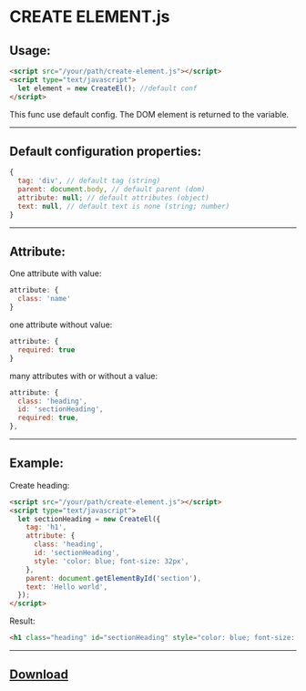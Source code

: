 CREATE ELEMENT.js
===================

Usage:
-------------------

  ```html
  <script src="/your/path/create-element.js"></script>
  <script type="text/javascript">
    let element = new CreateEl(); //default conf
  </script>
  ```

This func use default config. The DOM element is returned to the variable.

-------------------
Default configuration properties:
-------------------

  ```javascript
  {
    tag: 'div', // default tag (string)
    parent: document.body, // default parent (dom)
    attribute: null; // default attributes (object)
    text: null, // default text is none (string; number)
  }
  ```

-------------------
Attribute:
-------------------

  One attribute with value:
  ```javascript
  attribute: {
    class: 'name'
  }
  ```

  one attribute without value:
  ```javascript
  attribute: {
    required: true
  }
  ```

  many attributes with or without a value:
  ```javascript
  attribute: {
    class: 'heading',
    id: 'sectionHeading',
    required: true,
  },
  ```

-------------------
Example:
-------------------

  Create heading:
  ```html
  <script src="/your/path/create-element.js"></script>
  <script type="text/javascript">
    let sectionHeading = new CreateEl({
      tag: 'h1',
      attribute: {
        class: 'heading',
        id: 'sectionHeading',
        style: 'color: blue; font-size: 32px',
      },
      parent: document.getElementById('section'),
      text: 'Hello world',
    });
  </script>
  ```

  Result:
  ```html
  <h1 class="heading" id="sectionHeading" style="color: blue; font-size: 32px;">Hello world</h1>
  ```

-------------------
[Download](https://raw.githubusercontent.com/andrey-riwall/create-element.js/main/create-object.js)
-------------------